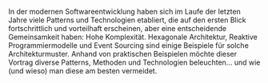 In der modernen Softwareentwicklung haben sich im Laufe der letzten Jahre viele Patterns und Technologien etabliert, die auf den ersten Blick fortschrittlich und vorteilhaft erscheinen, aber eine entscheidende Gemeinsamkeit haben: Hohe Komplexität. Hexagonale Architektur, Reaktive Programmiermodelle und Event Sourcing sind einige Beispiele für solche Architekturmuster. Anhand von praktischen Beispielen möchte dieser Vortrag diverse Patterns, Methoden und Technologien beleuchten... und wie (und wieso) man diese am besten vermeidet.